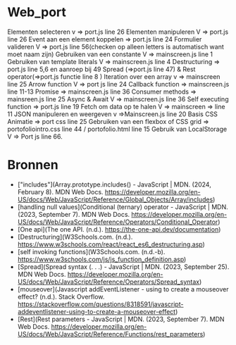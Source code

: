 # Web_port
Elementen selecteren v => port.js line 26
Elementen manipuleren V => port.js line 26
Event aan een element koppelen => port.js line 24
Formulier valideren V => port.js line 56(checken op alleen letters is automatisch want moet naam zijn)
Gebruiken van een constante V => mainscreen.js line 1
Gebruiken van template literals V => mainscreen.js line 4
Destructuring => port.js line 5,6 en aanroep bij 49
Spread (=>port.js line 47) & Rest operator(=>port.js functie line 8 )
Iteration over een array v => mainscreen line 25 
Arrow function V => port js line 24
Callback function => mainscreen.js line 11-13
Promise => mainscreen.js line 36 
Consumer methods => mainsreen.js line 25
Async & Await V => mainscreen.js line 36
Self executing function => port.js line 19 
Fetch om data op te halen V => mainscreen => line  11
JSON manipuleren en weergeven v =>Mainscreen.js line 20
Basis CSS Animatie => port css line 25
Gebruiken van een flexbox of CSS grid => portofoliointro.css line 44 / portofolio.html line 15
Gebruik van LocalStorage V => Port js line 66.

# Bronnen
- ["includes"](Array.prototype.includes() - JavaScript | MDN. (2024, February 8). MDN Web Docs. https://developer.mozilla.org/en-US/docs/Web/JavaScript/Reference/Global_Objects/Array/includes)
- [handling null values](Conditional (ternary) operator - JavaScript | MDN. (2023, September 7). MDN Web Docs. https://developer.mozilla.org/en-US/docs/Web/JavaScript/Reference/Operators/Conditional_Operator)
- [One api](The one API. (n.d.). https://the-one-api.dev/documentation)
- [Destructuring](W3Schools.com. (n.d.). https://www.w3schools.com/react/react_es6_destructuring.asp)
- [self invoking functions](W3Schools.com. (n.d.-b). https://www.w3schools.com/js/js_function_definition.asp)
- [Spread](Spread syntax (. . .) - JavaScript | MDN. (2023, September 25). MDN Web Docs. https://developer.mozilla.org/en-US/docs/Web/JavaScript/Reference/Operators/Spread_syntax)
- [mouseover](Javascript addEventListener - using to create a mouseover effect? (n.d.). Stack Overflow. https://stackoverflow.com/questions/8318591/javascript-addeventlistener-using-to-create-a-mouseover-effect)
- [Rest](Rest parameters - JavaScript | MDN. (2023, September 7). MDN Web Docs. https://developer.mozilla.org/en-US/docs/Web/JavaScript/Reference/Functions/rest_parameters)


